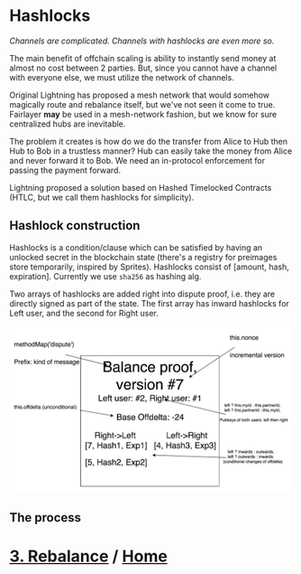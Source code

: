 # Hashlocks

_Channels are complicated. Channels with hashlocks are even more so._

The main benefit of offchain scaling is ability to instantly send money at almost no cost between 2 parties. But, since you cannot have a channel with everyone else, we must utilize the network of channels.

Original Lightning has proposed a mesh network that would somehow magically route and rebalance itself, but we've not seen it come to true. Fairlayer **may** be used in a mesh-network fashion, but we know for sure centralized hubs are inevitable.

The problem it creates is how do we do the transfer from Alice to Hub then Hub to Bob in a trustless manner? Hub can easily take the money from Alice and never forward it to Bob. We need an in-protocol enforcement for passing the payment forward.

Lightning proposed a solution based on Hashed Timelocked Contracts (HTLC, but we call them hashlocks for simplicity).

## Hashlock construction

Hashlocks is a condition/clause which can be satisfied by having an unlocked secret in the blockchain state (there's a registry for preimages store temporarily, inspired by Sprites). Hashlocks consist of [amount, hash, expiration]. Currently we use `sha256` as hashing alg.

Two arrays of hashlocks are added right into dispute proof, i.e. they are directly signed as part of the state. The first array has inward hashlocks for Left user, and the second for Right user.

![/img/proof.png](/img/proof.png)

## The process

# [3. Rebalance](/03_rebalance.md) / [Home](/README.md)
